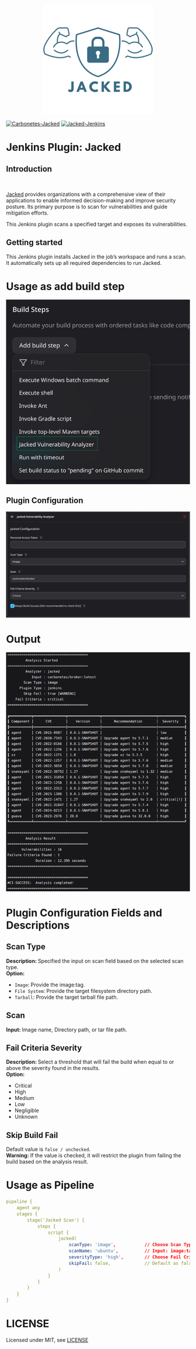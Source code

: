 <p align="center">
<img src="assets/logo.png">
</p>

[![Carbonetes-Jacked](https://img.shields.io/badge/carbonetes-jacked-%232f7ea3)](https://github.com/carbonetes/jacked)
[![Jacked-Jenkins](https://img.shields.io/badge/jacked-jenkins--plugin-%232f7ea3)](https://plugins.jenkins.io/jacked)
# Jenkins Plugin: Jacked

## Introduction
<br>

[Jacked](https://github.com/carbonetes/jacked) provides organizations with a comprehensive view of their applications to enable informed decision-making and improve security posture. Its primary purpose is to scan for vulnerabilities and guide mitigation efforts.

This Jenkins plugin scans a specified target and exposes its vulnerabilities.


## Getting started

This Jenkins plugin installs Jacked in the job’s workspace and runs a scan.
It automatically sets up all required dependencies to run Jacked.

# Usage as add build step
<img src="assets/add-build-step2.png" alt="Jacked plugin" />

## Plugin Configuration

<img src="assets/add-build-step.png" alt="Jacked plugin configuration" />

# Output
<img src="assets/sample_fail_output.png" alt="Jacked plugin configuration" />


# Plugin Configuration Fields and Descriptions
## Scan Type
<b>Description: </b>Specified the input on scan field based on the selected scan type.
<br>
<b>Option:</b>
- `Image`: Provide the image:tag.
- `File System`: Provide the target filesystem directory path.
- `Tarball`: Provide the target tarball file path.
## Scan
<b>Input: </b> Image name, Directory path, or tar file path.
## Fail Criteria Severity
<b>Description: </b>Select a threshold that will fail the build when equal to or above the severity found in the results. 
<br>
<b>Option:</b> 
- Critical
- High
- Medium
- Low
- Negligible
- Unknown

## Skip Build Fail
Default value is `false / unchecked`.
<br>
<b>Warning:</b> If the value is checked, it will restrict the plugin from failing the build based on the analysis result.

# Usage as Pipeline
```yaml
pipeline {
    agent any
    stages {
        stage('Jacked Scan') {
            steps {
                script {
                    jacked(
                        scanType: 'image',           // Choose Scan Type: image, filesystem, or tarball.
                        scanName: 'ubuntu',          // Input: image:tag, filesystem dir path, or tarball file path.
                        severityType: 'high',        // Choose Fail Criteria Severity as a threshold.
                        skipFail: false,             // Default as false. Always Build Success [Not recommended to set true!]
                    )
                }
            }
        }
    }
}
```
# LICENSE

Licensed under MIT, see [LICENSE](LICENSE.md)

